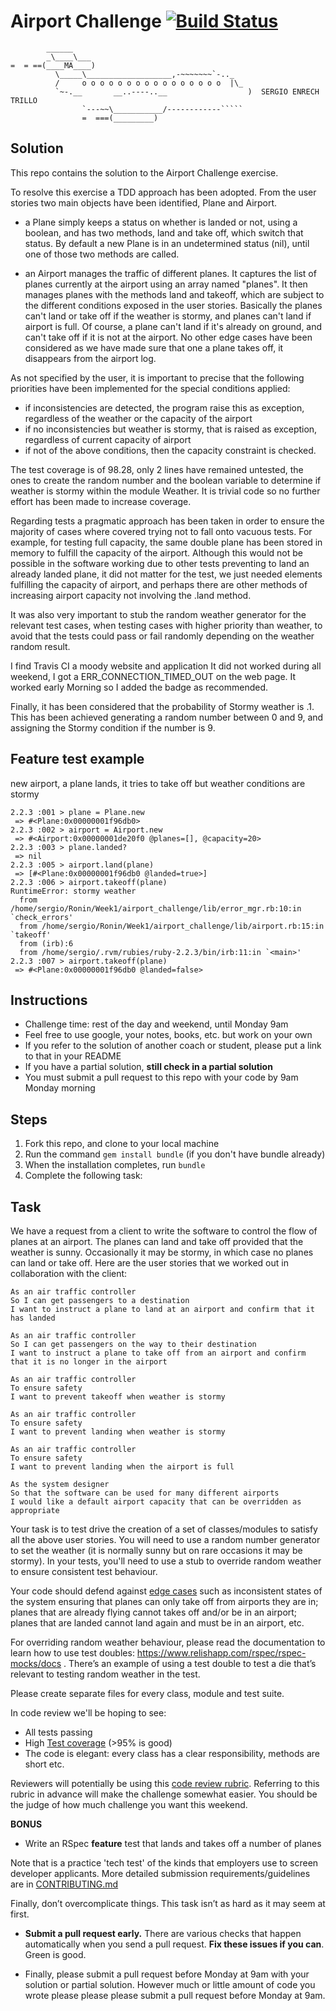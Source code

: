 Airport Challenge  [![Build Status](https://travis-ci.org/tigretoncio/airport_challenge.svg?branch=master)](https://travis-ci.org/tigretoncio/airport_challenge)
=================

```
        ______
        _\____\___
=  = ==(____MA____)
          \_____\___________________,-~~~~~~~`-.._
          /     o o o o o o o o o o o o o o o o  |\_
          `~-.__       __..----..__                  )  SERGIO ENRECH TRILLO
                `---~~\___________/------------`````
                =  ===(_________)

```

Solution
---------
This repo contains the solution to the Airport Challenge exercise.

To resolve this exercise a TDD approach has been adopted.  From the user stories two main objects have been identified, Plane and Airport.

* a Plane simply keeps a status on whether is landed or not, using a boolean, and has two methods, land and take off, which switch that status.  By default a new Plane is in an undetermined status (nil), until one of those two methods are called.

* an Airport manages the traffic of different planes.  It captures the list of planes currently at the airport using an array named "planes".  It then manages planes with the methods land and takeoff, which are subject to the different conditions exposed in the user stories.  Basically the planes can't land or take off if the weather is stormy, and planes can't land if airport is full.  Of course, a plane can't land if it's already on ground, and can't take off if it is not at the airport.  No other edge cases have been considered as we have made sure that one a plane takes off, it disappears from the airport log.

As not specified by the user, it is important to precise that the following priorities have been implemented for the special conditions applied:

* if inconsistencies are detected, the program raise this as exception, regardless of the weather or the capacity of the airport
* if no inconsistencies but weather is stormy, that is raised as exception, regardless of current capacity of airport
* if not of the above conditions, then the capacity constraint is checked.

The test coverage is of 98.28, only 2 lines have remained untested, the ones to create the random number and the boolean variable to determine if weather is stormy within the module Weather.  It is trivial code so no further effort has been made to increase coverage.

Regarding tests a pragmatic approach has been taken in order to ensure the majority of cases where covered trying not to fall onto vacuous tests.  For example, for testing full capacity, the same double plane has been stored in memory to fulfill the capacity of the airport.  Although this would not be possible in the software working due to other tests preventing to land an already landed plane, it did not matter for the test, we just needed elements fulfilling the capacity of airport, and perhaps there are other methods of increasing airport capacity not involving the .land method.

It was also very important to stub the random weather generator for the relevant test cases, when testing cases with higher priority than weather, to avoid that the tests could pass or fail randomly depending on the weather random result.

I find Travis CI a moody website and application  It did not worked during all weekend, I got a ERR_CONNECTION_TIMED_OUT on the web page.  It worked early Morning so I added the badge as recommended.

Finally, it has been considered that the probability of Stormy weather is .1.  This has been achieved generating a random number between 0 and 9, and assigning the Stormy condition if the number is 9.

Feature test example
---------
new airport, a plane lands, it tries to take off but weather conditions are stormy
```
2.2.3 :001 > plane = Plane.new
 => #<Plane:0x00000001f96db0>
2.2.3 :002 > airport = Airport.new
 => #<Airport:0x00000001de20f0 @planes=[], @capacity=20>
2.2.3 :003 > plane.landed?
 => nil
2.2.3 :005 > airport.land(plane)
 => [#<Plane:0x00000001f96db0 @landed=true>]
2.2.3 :006 > airport.takeoff(plane)
RuntimeError: stormy weather
  from /home/sergio/Ronin/Week1/airport_challenge/lib/error_mgr.rb:10:in `check_errors'
  from /home/sergio/Ronin/Week1/airport_challenge/lib/airport.rb:15:in `takeoff'
  from (irb):6
  from /home/sergio/.rvm/rubies/ruby-2.2.3/bin/irb:11:in `<main>'
2.2.3 :007 > airport.takeoff(plane)
 => #<Plane:0x00000001f96db0 @landed=false>

```




Instructions
---------

* Challenge time: rest of the day and weekend, until Monday 9am
* Feel free to use google, your notes, books, etc. but work on your own
* If you refer to the solution of another coach or student, please put a link to that in your README
* If you have a partial solution, **still check in a partial solution**
* You must submit a pull request to this repo with your code by 9am Monday morning

Steps
-------

1. Fork this repo, and clone to your local machine
2. Run the command `gem install bundle` (if you don't have bundle already)
3. When the installation completes, run `bundle`
4. Complete the following task:

Task
-----

We have a request from a client to write the software to control the flow of planes at an airport. The planes can land and take off provided that the weather is sunny. Occasionally it may be stormy, in which case no planes can land or take off.  Here are the user stories that we worked out in collaboration with the client:

```
As an air traffic controller
So I can get passengers to a destination
I want to instruct a plane to land at an airport and confirm that it has landed

As an air traffic controller
So I can get passengers on the way to their destination
I want to instruct a plane to take off from an airport and confirm that it is no longer in the airport

As an air traffic controller
To ensure safety
I want to prevent takeoff when weather is stormy

As an air traffic controller
To ensure safety
I want to prevent landing when weather is stormy

As an air traffic controller
To ensure safety
I want to prevent landing when the airport is full

As the system designer
So that the software can be used for many different airports
I would like a default airport capacity that can be overridden as appropriate
```

Your task is to test drive the creation of a set of classes/modules to satisfy all the above user stories. You will need to use a random number generator to set the weather (it is normally sunny but on rare occasions it may be stormy). In your tests, you'll need to use a stub to override random weather to ensure consistent test behaviour.

Your code should defend against [edge cases](http://programmers.stackexchange.com/questions/125587/what-are-the-difference-between-an-edge-case-a-corner-case-a-base-case-and-a-b) such as inconsistent states of the system ensuring that planes can only take off from airports they are in; planes that are already flying cannot takes off and/or be in an airport; planes that are landed cannot land again and must be in an airport, etc.

For overriding random weather behaviour, please read the documentation to learn how to use test doubles: https://www.relishapp.com/rspec/rspec-mocks/docs . There’s an example of using a test double to test a die that’s relevant to testing random weather in the test.

Please create separate files for every class, module and test suite.

In code review we'll be hoping to see:

* All tests passing
* High [Test coverage](https://github.com/makersacademy/course/blob/master/pills/test_coverage.md) (>95% is good)
* The code is elegant: every class has a clear responsibility, methods are short etc.

Reviewers will potentially be using this [code review rubric](docs/review.md).  Referring to this rubric in advance will make the challenge somewhat easier.  You should be the judge of how much challenge you want this weekend.

**BONUS**

* Write an RSpec **feature** test that lands and takes off a number of planes

Note that is a practice 'tech test' of the kinds that employers use to screen developer applicants.  More detailed submission requirements/guidelines are in [CONTRIBUTING.md](CONTRIBUTING.md)

Finally, don’t overcomplicate things. This task isn’t as hard as it may seem at first.

* **Submit a pull request early.**  There are various checks that happen automatically when you send a pull request.  **Fix these issues if you can**.  Green is good.

* Finally, please submit a pull request before Monday at 9am with your solution or partial solution.  However much or little amount of code you wrote please please please submit a pull request before Monday at 9am.
